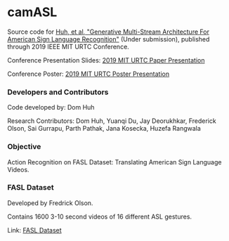 # camASL
Source code for [Huh, et al, "Generative Multi-Stream Architecture For American Sign Language Recognition"](https://drive.google.com/file/d/1w268qwFdqJ5dYSD6jtDMsJqsb2IfYyYV/view?usp=sharing) (Under submission), published through 2019 IEEE MIT URTC Conference.

Conference Presentation Slides: [2019 MIT URTC Paper Presentation](https://docs.google.com/presentation/d/1WO2SRMkeQ8w9M4f4SluJas0H22MKnrMaNb3IaDpKZ-U/edit?usp=sharing)

Conference Poster: [2019 MIT URTC Poster Presentation](https://drive.google.com/file/d/1fFsT8LSCyARIbBSjMZIBgHGyYV5TiDnw/view?usp=sharing)


### Developers and Contributors
Code developed by: Dom Huh

Research Contributors: Dom Huh, Yuanqi Du, Jay Deorukhkar, Frederick Olson, Sai Gurrapu, Parth Pathak, Jana Kosecka, Huzefa Rangwala
    
### Objective
Action Recognition on FASL Dataset: Translating American Sign Language Videos.

### FASL Dataset
Developed by Fredrick Olson.

Contains 1600 3-10 second videos of 16 different ASL gestures.

Link: [FASL Dataset]("https://dataset.com")
